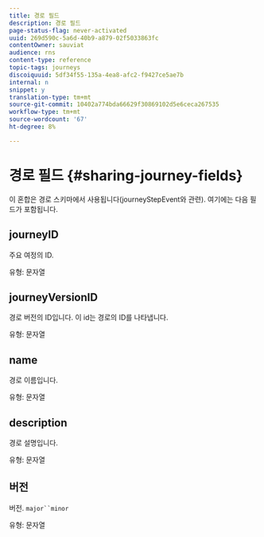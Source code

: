 ```yaml
---
title: 경로 필드
description: 경로 필드
page-status-flag: never-activated
uuid: 269d590c-5a6d-40b9-a879-02f5033863fc
contentOwner: sauviat
audience: rns
content-type: reference
topic-tags: journeys
discoiquuid: 5df34f55-135a-4ea8-afc2-f9427ce5ae7b
internal: n
snippet: y
translation-type: tm+mt
source-git-commit: 10402a774bda66629f30869102d5e6ceca267535
workflow-type: tm+mt
source-wordcount: '67'
ht-degree: 8%

---
```



# 경로 필드 {#sharing-journey-fields}

이 혼합은 경로 스키마에서 사용됩니다(journeyStepEvent와 관련). 여기에는 다음 필드가 포함됩니다.

## journeyID

주요 여정의 ID.

유형: 문자열

## journeyVersionID

경로 버전의 ID입니다. 이 id는 경로의 ID를 나타냅니다.

유형: 문자열

## name

경로 이름입니다.

유형: 문자열

## description

경로 설명입니다.

유형: 문자열

## 버전

버전. `major``minor`

유형: 문자열